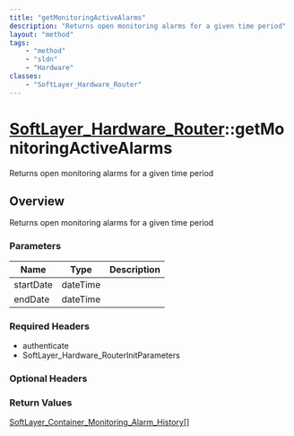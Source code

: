 ```yaml
---
title: "getMonitoringActiveAlarms"
description: "Returns open monitoring alarms for a given time period"
layout: "method"
tags:
    - "method"
    - "sldn"
    - "Hardware"
classes:
    - "SoftLayer_Hardware_Router"
---
```

# [SoftLayer_Hardware_Router](/reference/services/SoftLayer_Hardware_Router)::getMonitoringActiveAlarms

Returns open monitoring alarms for a given time period


## Overview 
Returns open monitoring alarms for a given time period 

### Parameters 
|Name | Type | Description |
| --- | --- | --- |
|startDate| dateTime| |
|endDate| dateTime| |


### Required Headers
* authenticate
* SoftLayer_Hardware_RouterInitParameters

### Optional Headers

### Return Values
<a href='/reference/datatypes/SoftLayer_Container_Monitoring_Alarm_History'>SoftLayer_Container_Monitoring_Alarm_History[] </a>

